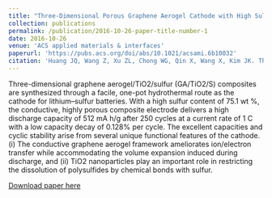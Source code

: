 ```yaml
---
title: "Three-Dimensional Porous Graphene Aerogel Cathode with High Sulfur Loading and Embedded TiO2 Nanoparticles for Advanced Lithium–Sulfur Batteries"
collection: publications
permalink: /publication/2016-10-26-paper-title-number-1
date: 2016-10-26
venue: 'ACS applied materials & interfaces'
paperurl: 'https://pubs.acs.org/doi/abs/10.1021/acsami.6b10032'
citation: 'Huang JQ, Wang Z, Xu ZL, Chong WG, Qin X, Wang X, Kim JK. Three-dimensional porous graphene aerogel cathode with high sulfur loading and embedded TiO2 nanoparticles for advanced lithium–sulfur batteries. ACS applied materials & interfaces. 2016 Oct 26;8(42):28663-70.'
---
```

Three-dimensional graphene aerogel/TiO2/sulfur (GA/TiO2/S) composites are synthesized through a facile, one-pot hydrothermal route as the cathode for lithium–sulfur batteries. With a high sulfur content of 75.1 wt %, the conductive, highly porous composite electrode delivers a high discharge capacity of 512 mA h/g after 250 cycles at a current rate of 1 C with a low capacity decay of 0.128% per cycle. The excellent capacities and cyclic stability arise from several unique functional features of the cathode. (i) The conductive graphene aerogel framework ameliorates ion/electron transfer while accommodating the volume expansion induced during discharge, and (ii) TiO2 nanoparticles play an important role in restricting the dissolution of polysulfides by chemical bonds with sulfur.

[Download paper here](https://doi.org/10.1021/acsami.6b10032)
